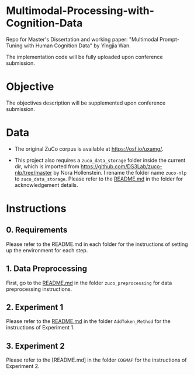 # Multimodal-Processing-with-Cognition-Data
Repo for Master's Dissertation and working paper: "Multimodal Prompt-Tuning with Human Cognition Data" by Yingjia Wan.

The implementation code will be fully uploaded upon conference submission.

# Objective
The objectives description will be supplemented upon conference submission.



# Data
- The original ZuCo corpus is available at https://osf.io/uxamg/.

- This project also requires a `zuco_data_storage` folder inside the current dir, which is imported from https://github.com/DS3Lab/zuco-nlp/tree/master by Nora Hollenstein. I rename the folder name `zuco-nlp` to `zuco_data_storage`. Please refer to the [README.md](Multimodal-Processing-with-Cognition-Data/zuco_data_storage/README.md) in the folder for acknowledgement details.


# Instructions

## 0. Requirements
Please refer to the README.md in each folder for the instructions of setting up the environment for each step.

## 1. Data Preprocessing
First, go to the [README.md](Multimodal-Processing-with-Cognition-Data/zuco_preprocessing/README.md) in the folder `zuco_preprocessing` for data preprocessing instructions.
## 2. Experiment 1
Please refer to the [README.md]() in the folder `AddToken_Method` for the instructions of Experiment 1.
## 3. Experiment 2
Please refer to the [README.md] in the folder `COGMAP` for the instructions of Experiment 2.


